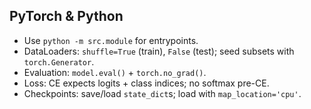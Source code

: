 ## PyTorch & Python

- Use `python -m src.module` for entrypoints.
- DataLoaders: `shuffle=True` (train), `False` (test); seed subsets with `torch.Generator`.
- Evaluation: `model.eval()` + `torch.no_grad()`.
- Loss: CE expects logits + class indices; no softmax pre-CE.
- Checkpoints: save/load `state_dict`s; load with `map_location='cpu'`.